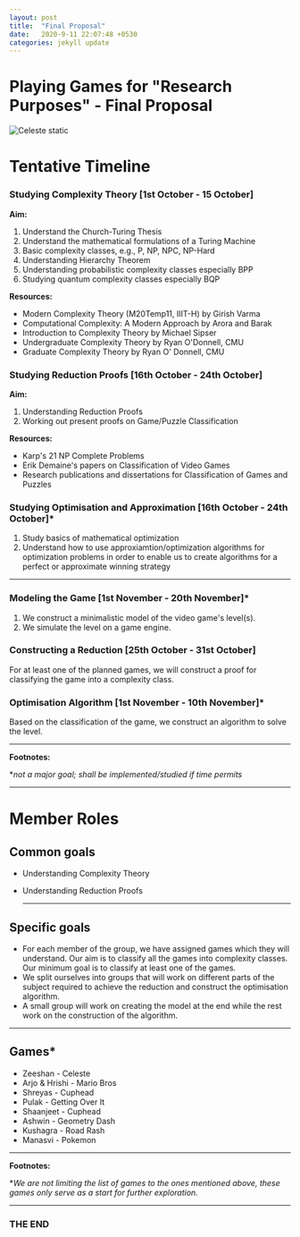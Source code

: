 ```yaml
---
layout: post
title:  "Final Proposal"
date:   2020-9-11 22:07:48 +0530
categories: jekyll update
---
```


# Playing Games for "Research Purposes" - Final Proposal

![Celeste static](/assets/cupp.png)

# Tentative Timeline

### Studying Complexity Theory [1st October - 15 October]

**Aim:**

1. Understand the Church-Turing Thesis
2. Understand the mathematical formulations of a Turing Machine
3. Basic complexity classes, e.g., P, NP, NPC, NP-Hard
4. Understanding Hierarchy Theorem
5. Understanding probabilistic complexity classes especially BPP
6. Studying quantum complexity classes especially BQP 

**Resources:**

- Modern Complexity Theory (M20Temp11, IIIT-H) by Girish Varma
- Computational Complexity: A Modern Approach by Arora and Barak
- Introduction to Complexity Theory by Michael Sipser
- Undergraduate Complexity Theory by Ryan O'Donnell, CMU
- Graduate Complexity Theory by Ryan O' Donnell, CMU

### Studying Reduction Proofs [16th October - 24th October]

**Aim:**

1. Understanding Reduction Proofs
2. Working out present proofs on Game/Puzzle Classification

**Resources:**

- Karp's 21 NP Complete Problems
- Erik Demaine's papers on Classification of Video Games
- Research publications and dissertations for Classification of Games and Puzzles

### Studying Optimisation and Approximation [16th October - 24th October]*

1. Study basics of mathematical optimization
2. Understand how to use approxiamtion/optimization algorithms for optimization problems in order to enable us to create algorithms for a perfect or approximate winning strategy

---

### Modeling the Game [1st November - 20th November]*

1. We construct a minimalistic model of the video game's level(s). 
2. We simulate the level on a game engine.

### Constructing a Reduction [25th October - 31st October]

For at least one of the planned games, we will construct a proof for classifying the game into a complexity class.

### Optimisation Algorithm [1st November - 10th November]*

Based on the classification of the game, we construct an algorithm to solve the level.

---

**Footnotes:**

**not a major goal; shall be implemented/studied if time permits*

---

# Member Roles

## Common goals

- Understanding Complexity Theory
- Understanding Reduction Proofs

    ---

## Specific goals

- For each member of the group, we have assigned games which they will understand. Our aim is to classify all the games into complexity classes. Our minimum goal is to classify at least one of the games.
- We split ourselves into groups that will work on different parts of the subject required to achieve the reduction and construct the optimisation algorithm.
- A small group will work on creating the model at the end while the rest work on the construction of the algorithm.

---

## Games*

- Zeeshan - Celeste
- Arjo & Hrishi - Mario Bros
- Shreyas - Cuphead
- Pulak - Getting Over It
- Shaanjeet - Cuphead
- Ashwin - Geometry Dash
- Kushagra - Road Rash
- Manasvi - Pokemon

---

**Footnotes:**

**We are not limiting the list of games to the ones mentioned above, these games only serve as a start for further exploration.*

---

### **THE END**
